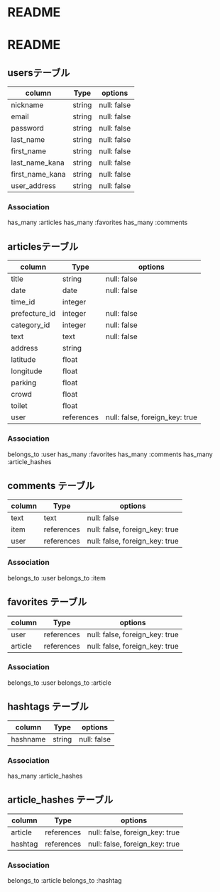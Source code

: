 # README

# README

##  usersテーブル

| column          | Type    | options     | 
| --------------- | ------  | ----------- |
| nickname        | string  | null: false |
| email           | string  | null: false |
| password        | string  | null: false |
| last_name       | string  | null: false |
| first_name      | string  | null: false |
| last_name_kana  | string  | null: false |
| first_name_kana | string  | null: false |
| user_address    | string  | null: false |

### Association
 has_many :articles
 has_many :favorites
 has_many :comments


## articlesテーブル

| column        | Type       | options                        |
| ------------- | ---------- | ------------------------------ |
| title         | string     | null: false                    |
| date          | date       | null: false                    |
| time_id       | integer    |                                |
| prefecture_id | integer    | null: false                    |
| category_id   | integer    | null: false                    |
| text          | text       | null: false                    |
| address       | string     |                                |
| latitude      | float      |                                |
| longitude     | float      |                                |
| parking       | float      |                                |
| crowd         | float      |                                |
| toilet        | float      |                                |
| user          | references | null: false, foreign_key: true |

### Association
 belongs_to :user
 has_many   :favorites
 has_many   :comments
 has_many   :article_hashes


  ## comments テーブル

| column | Type       | options                        |
| -------| ---------  | ------------------------------ |
| text   | text       | null: false                    |
| item   | references | null: false, foreign_key: true |
| user   | references | null: false, foreign_key: true |

### Association
 belongs_to :user
 belongs_to :item

   ## favorites テーブル

| column  | Type       | options                        |
| ------- | ---------  | ------------------------------ |
| user    | references | null: false, foreign_key: true |
| article | references | null: false, foreign_key: true |

### Association
 belongs_to :user
 belongs_to :article

## hashtags テーブル

| column   | Type   | options                        |
| -------- | ------ | ------------------------------ |
| hashname | string | null: false                    |

### Association
 has_many :article_hashes

## article_hashes テーブル

| column  | Type       | options                        |
| ------- | ---------  | ------------------------------ |
| article | references | null: false, foreign_key: true |
| hashtag | references | null: false, foreign_key: true |

### Association
 belongs_to :article
 belongs_to :hashtag

